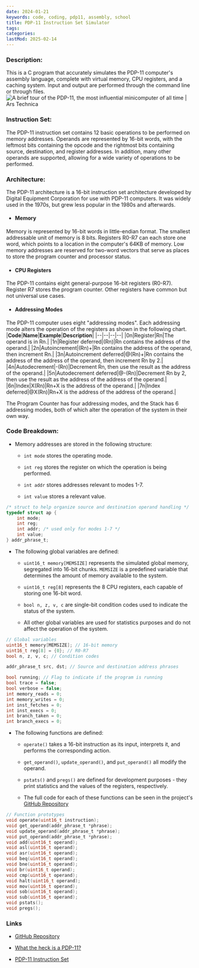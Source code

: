 ```yaml
---
date: 2024-01-21
keywords: code, coding, pdp11, assembly, school
title: PDP-11 Instruction Set Simulator
tags:
categories:
lastMod: 2025-02-14
---
```

### Description:
This is a C program that accurately simulates the PDP-11 computer's assembly language, complete with virtual memory, CPU registers, and a caching system. Input and output are performed through the command line or through files.
![A brief tour of the PDP-11, the most influential minicomputer of all time |  Ars Technica](https://cdn.arstechnica.net/wp-content/uploads/2013/10/unix-creators.jpg)

### Instruction Set:
The PDP-11 instruction set contains 12 basic operations to be performed on memory addresses. Operands are represented by 16-bit words, with the leftmost bits containing the opcode and the rightmost bits containing source, destination, and register addresses. In addition, many other operands are supported, allowing for a wide variety of operations to be performed.

### Architecture:
The PDP-11 architecture is a 16-bit instruction set architecture developed by Digital Equipment Corporation for use with PDP-11 computers. It was widely used in the 1970s, but grew less popular in the 1980s and afterwards.

  + #### Memory
Memory is represented by 16-bit words in little-endian format. The smallest addressable unit of memory is 8 bits. Registers R0-R7 can each store one word, which points to a location in the computer's 64KB of memory. Low memory addresses are reserved for two-word vectors that serve as places to store the program counter and processor status.

  + #### CPU Registers
The PDP-11 contains eight general-purpose 16-bit registers (R0-R7). Register R7 stores the program counter. Other registers have common but not universal use cases.

  + #### Addressing Modes
The PDP-11 computer uses eight "addressing modes". Each addressing mode alters the operation of the registers as shown in the following chart.
|**Code**|**Name**|**Example**|**Description**|
|--|--|--|--|
|0n|Register|Rn|The operand is in Rn.|
|1n|Register deferred|(Rn)|Rn contains the address of the operand.|
|2n|Autoincrement|(Rn)+|Rn contains the address of the operand, then increment Rn.|
|3n|Autoincrement deferred|@(Rn)+|Rn contains the address of the address of the operand, then increment Rn by 2.|
|4n|Autodecrement|-(Rn)|Decrement Rn, then use the result as the address of the operand.|
|5n|Autodecrement deferred|@-(Rn)|Decrement Rn by 2, then use the result as the address of the address of the operand.|
|6n|Index|X(Rn)|Rn+X is the address of the operand.|
|7n|Index deferred|@X(Rn)|Rn+X is the address of the address of the operand.|

The Program Counter has four addressing modes, and the Stack has 6 addressing modes, both of which alter the operation of the system in their own way.

### Code Breakdown:

  + Memory addresses are stored in the following structure:

    + `int mode` stores the operating mode.

    + `int reg` stores the register on which the operation is being performed.

    + `int addr` stores addresses relevant to modes 1-7.

    + `int value` stores a relevant value.

```c
/* struct to help organize source and destination operand handling */
typedef struct ap {
    int mode;
    int reg;
    int addr; /* used only for modes 1-7 */
    int value;
} addr_phrase_t;
```

  + The following global variables are defined:

    + `uint16_t memory[MEMSIZE]` represents the simulated global memory, segregated into 16-bit chunks. `MEMSIZE` is a predefined variable that determines the amount of memory available to the system.

    + `uint16_t reg[8]` represents the 8 CPU registers, each capable of storing one 16-bit word.

    + `bool n, z, v, c` are single-bit condition codes used to indicate the status of the system.

    + All other global variables are used for statistics purposes and do not affect the operation of the system.

```c
// Global variables
uint16_t memory[MEMSIZE]; // 16-bit memory
uint16_t reg[8] = {0}; // R0-R7
bool n, z, v, c; // Condition codes

addr_phrase_t src, dst; // Source and destination address phrases

bool running; // Flag to indicate if the program is running
bool trace = false;
bool verbose = false;
int memory_reads = 0;
int memory_writes = 0;
int inst_fetches = 0;
int inst_execs = 0;
int branch_taken = 0;
int branch_execs = 0;
```

  + The following functions are defined:

    + `operate()` takes a 16-bit instruction as its input, interprets it, and performs the corresponding action.

    + `get_operand()`, `update_operand()`, and `put_operand()` all modify the operand.

    + `pstats()` and `pregs()` are defined for development purposes - they print statistics and the values of the registers, respectively.

    + The full code for each of these functions can be seen in the project's [GitHub Repository](https://github.com/tealblu/pdp11-sim)

```c
// Function prototypes
void operate(uint16_t instruction);
void get_operand(addr_phrase_t *phrase);
void update_operand(addr_phrase_t *phrase);
void put_operand(addr_phrase_t *phrase);
void add(uint16_t operand);
void asl(uint16_t operand);
void asr(uint16_t operand);
void beq(uint16_t operand);
void bne(uint16_t operand);
void br(uint16_t operand);
void cmp(uint16_t operand);
void halt(uint16_t operand);
void mov(uint16_t operand);
void sob(uint16_t operand);
void sub(uint16_t operand);
void pstats();
void pregs();
```

### Links

  + [GitHub Repository](https://github.com/tealblu/pdp11-sim)

  + [What the heck is a PDP-11?](https://en.wikipedia.org/wiki/PDP-11)

  + [PDP-11 Instruction Set](https://www.teach.cs.toronto.edu/~ajr/258/pdp11.pdf)
